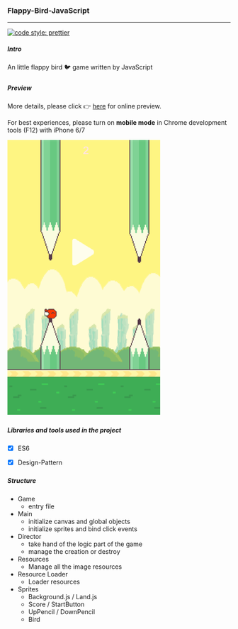 ### Flappy-Bird-JavaScript

------

 [![code style: prettier](https://img.shields.io/badge/code_style-prettier-ff69b4.svg?style=flat-square)](https://github.com/prettier/prettier)

##### Intro

An  little flappy bird :bird: game written by JavaScript



##### 

##### Preview

More details, please click 👉  [here](https://syizhang.com/Front-end/Game) for online preview.

For best experiences, please turn on **mobile mode** in Chrome development tools (F12) with iPhone 6/7

![Demo](./FlappyBird.gif)



#####

##### Libraries and tools used in the project

- [x] ES6

- [x] Design-Pattern


##### 

##### Structure

- Game
  - entry file
- Main
  - initialize canvas and global objects
  - initialize sprites and bind click events
- Director
  - take hand of the logic part of the game
  - manage the creation or destroy
- Resources
  - Manage all the image resources
- Resource Loader
  - Loader resources
- Sprites
  - Background.js / Land.js 
  - Score / StartButton
  -  UpPencil / DownPencil
  - Bird 


